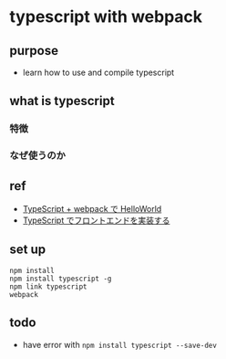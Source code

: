 # typescript with webpack

## purpose
* learn how to use and compile typescript

## what is typescript

### 特徴

### なぜ使うのか

## ref
* [TypeScript + webpack で HelloWorld](http://qiita.com/h-kamitomo/items/77e4c8494183c8b98157)
* [TypeScript でフロントエンドを実装する](http://blog.syati.info/post/typescript_webpack/)

## set up
```
npm install
npm install typescript -g
npm link typescript
webpack
```

## todo
* have error with `npm install typescript --save-dev`
